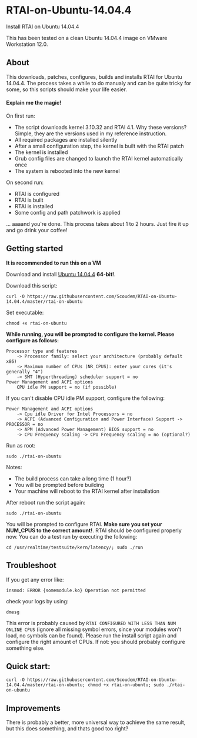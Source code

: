 # RTAI-on-Ubuntu-14.04.4
Install RTAI on Ubuntu 14.04.4

This has been tested on a clean Ubuntu 14.04.4 image on VMware Workstation 12.0.

## About
This downloads, patches, configures, builds and installs RTAI for Ubuntu 14.04.4.
The process takes a while to do manualy and can be quite tricky for some, so this scripts should make your life easier.

#### Explain me the magic!
On first run:
 * The script downloads kernel 3.10.32 and RTAI 4.1. Why these versions? Simple, they are the versions used in my reference instruction.
 * All required packages are installed silently
 * After a small configuration step, the kernel is built with the RTAI patch
 * The kernel is installed
 * Grub config files are changed to launch the RTAI kernel automatically once
 * The system is rebooted into the new kernel

On second run:
 * RTAI is configured
 * RTAI is built
 * RTAI is installed
 * Some config and path patchwork is applied

... aaaand you're done. This process takes about 1 to 2 hours. Just fire it up and go drink your coffee!

## Getting started

**It is recommended to run this on a VM**

Download and install [Ubuntu 14.04.4](http://releases.ubuntu.com/14.04/) **64-bit!**.

Download this script:
```
curl -O https://raw.githubusercontent.com/Scoudem/RTAI-on-Ubuntu-14.04.4/master/rtai-on-ubuntu
```

Set executable:
```
chmod +x rtai-on-ubuntu
```

**While running, you will be prompted to configure the kernel. Please configure as follows:**
```
Processor type and features
    -> Processor family: select your architecture (probably default x86)
    -> Maximum number of CPUs (NR_CPUS): enter your cores (it's generally "4")
    -> SMT (Hyperthreading) scheduler support = no
Power Management and ACPI options
    CPU idle PM support = no (if possible)
```

If you can't disable CPU idle PM support, configure the following:
```
Power Management and ACPI options
    -> Cpu idle Driver for Intel Processors = no
    -> ACPI (Advanced Configuration and Power Interface) Support -> PROCESSOR = no
    -> APM (Advanced Power Management) BIOS support = no
    -> CPU Frequency scaling -> CPU Frequency scaling = no (optional?)
```

Run as root:
```
sudo ./rtai-on-ubuntu
```

Notes:
 * The build process can take a long time (1 hour?)
 * You will be prompted before building
 * Your machine will reboot to the RTAI kernel after installation

After reboot run the script again:
```
sudo ./rtai-on-ubuntu
```

You will be prompted to configure RTAI. **Make sure you set your NUM_CPUS to the correct amount!**. RTAI should be configured properly now. You can do a test run by executing the following:
```
cd /usr/realtime/testsuite/kern/latency/; sudo ./run
```

## Troubleshoot
If you get any error like:
```
insmod: ERROR {somemodule.ko} Operation not permitted
```
check your logs by using:
```
dmesg
```

This error is probably caused by `RTAI CONFIGURED WITH LESS THAN NUM ONLINE CPUS` (ignore all missing symbol errors, since your modules won't load, no symbols can be found). Please run the install script again and configure the right amount of CPUs. If not: you should probably configure something else.

## Quick start:
```
curl -O https://raw.githubusercontent.com/Scoudem/RTAI-on-Ubuntu-14.04.4/master/rtai-on-ubuntu; chmod +x rtai-on-ubuntu; sudo ./rtai-on-ubuntu
```

## Improvements
There is probably a better, more universal way to achieve the same result, but this does something, and thats good too right?
